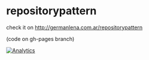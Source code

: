 repositorypattern
=================

check it on http://germanlena.com.ar/repositorypattern

(code on gh-pages branch)

[![Analytics](https://ga-beacon.appspot.com/UA-51467836-1/glena/repositorypattern)](http://germanlena.com.ar)
